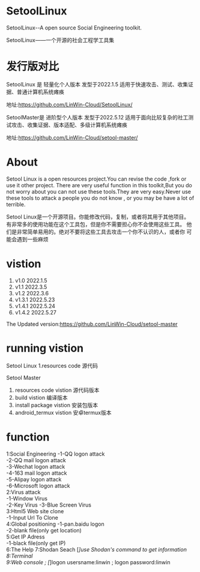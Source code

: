 # SetoolLinux
SetoolLinux--A open source Social Engineering toolkit.

SetoolLinux——一个开源的社会工程学工具集

# 发行版对比
SetoolLinux 是 轻量化个人版本 发型于2022.1.5      适用于快速攻击、测试、收集证据、普通计算机系统瘫痪

地址:https://github.com/LinWin-Cloud/SetoolLinux/

SetoolMaster是 进阶型个人版本 发型于2022.5.12     适用于面向比较复杂的社工测试攻击、收集证据、版本适配、多级计算机系统瘫痪

地址:https://github.com/LinWin-Cloud/setool-master/

# About
Setool Linux is a open resources project.You can revise the code ,fork or use it other project.
There are very useful function in this toolkit,But you do not worry about you can not use these
tools.They are very easy.Never use these tools to attack a people you do not know , or you may 
be have a lot of terrible.

Setool Linux是一个开源项目。你能修改代码，复制，或者将其用于其他项目。
有非常多的使用功能在这个工具包，但是你不需要担心你不会使用这些工具。
他们是非常简单易用的。绝对不要将这些工具去攻击一个你不认识的人，或者你
可能会遇到一些麻烦

# vistion
1. v1.0   2022.1.5
2. v1.1   2022.3.5 
3. v1.2   2022.3.6
4. v1.3.1 2022.5.23
5. v1.4.1 2022.5.24
6. v1.4.2 2022.5.27

The Updated version:https://github.com/LinWin-Cloud/setool-master

# running vistion
Setool Linux
1.resources code  源代码

Setool Master
1. resources code vistion   源代码版本
2. build vistion            编译版本
3. install package vistion  安装包版本
4. android_termux vistion   安卓termux版本

# function

1:Social Engineering
  -1-QQ logon attack               
  -2-QQ mail logon attack       
  -3-Wechat logon attack        
  -4-163 mail logon attack      
  -5-Alipay logon attack          
  -6-Microsoft logon attack      
2:Virus attack  
  -1-Window Virus                
  -2-Key Virus
  -3-Blue Screen Virus           
3:Html5 Web site clone  
  -1-Input Url To Clone          
4:Global positioning 
  -1-pan.baidu logon             
  -2-blank file(only get location)     
5:Get IP Adress  
  -1-black file(only get IP)       
6:The Help 
7:Shodan Seach  [*]use Shodan's command to get information
8:Terminal  
9:Web console ; [*]logon usersname:linwin ; logon password:linwin
